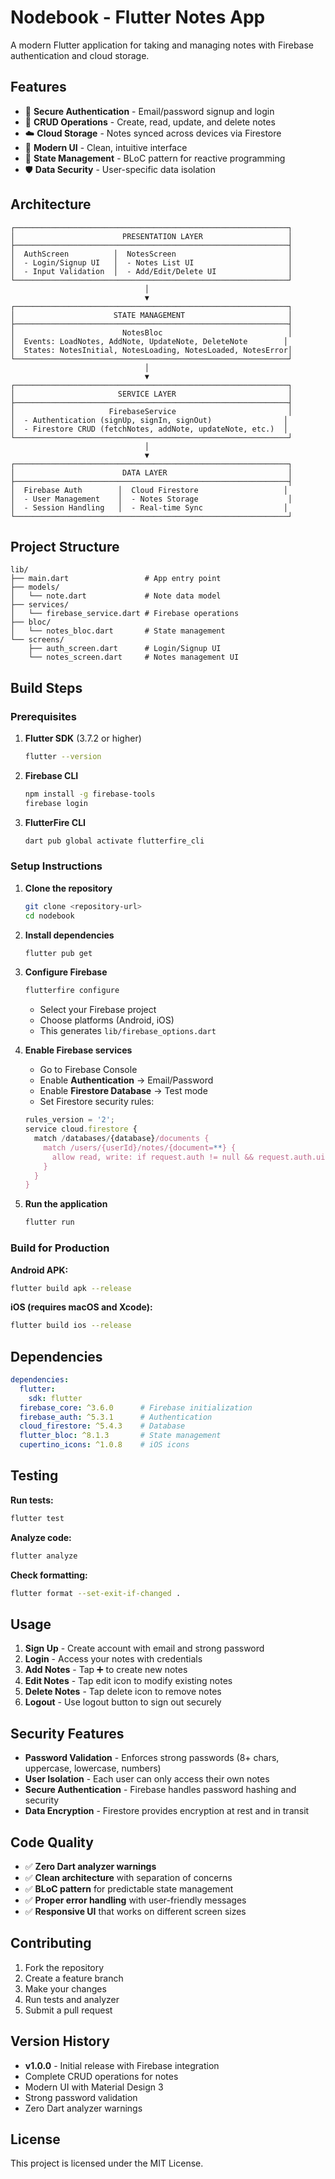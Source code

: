 # Nodebook - Flutter Notes App

A modern Flutter application for taking and managing notes with Firebase authentication and cloud storage.

## Features

- 🔐 **Secure Authentication** - Email/password signup and login
- 📝 **CRUD Operations** - Create, read, update, and delete notes
- ☁️ **Cloud Storage** - Notes synced across devices via Firestore
- 🎨 **Modern UI** - Clean, intuitive interface
- 🔄 **State Management** - BLoC pattern for reactive programming
- 🛡️ **Data Security** - User-specific data isolation

## Architecture

```
┌─────────────────────────────────────────────────────────────┐
│                        PRESENTATION LAYER                   │
├─────────────────────────────────────────────────────────────┤
│  AuthScreen          │  NotesScreen                         │
│  - Login/Signup UI   │  - Notes List UI                     │
│  - Input Validation  │  - Add/Edit/Delete UI                │
└─────────────────────────────────────────────────────────────┘
                              │
                              ▼
┌─────────────────────────────────────────────────────────────┐
│                      STATE MANAGEMENT                       │
├─────────────────────────────────────────────────────────────┤
│                        NotesBloc                            │
│  Events: LoadNotes, AddNote, UpdateNote, DeleteNote        │
│  States: NotesInitial, NotesLoading, NotesLoaded, NotesError│
└─────────────────────────────────────────────────────────────┘
                              │
                              ▼
┌─────────────────────────────────────────────────────────────┐
│                       SERVICE LAYER                         │
├─────────────────────────────────────────────────────────────┤
│                     FirebaseService                         │
│  - Authentication (signUp, signIn, signOut)                │
│  - Firestore CRUD (fetchNotes, addNote, updateNote, etc.)  │
└─────────────────────────────────────────────────────────────┘
                              │
                              ▼
┌─────────────────────────────────────────────────────────────┐
│                        DATA LAYER                           │
├─────────────────────────────────────────────────────────────┤
│  Firebase Auth        │  Cloud Firestore                   │
│  - User Management    │  - Notes Storage                    │
│  - Session Handling   │  - Real-time Sync                  │
└─────────────────────────────────────────────────────────────┘
```

## Project Structure

```
lib/
├── main.dart                 # App entry point
├── models/
│   └── note.dart             # Note data model
├── services/
│   └── firebase_service.dart # Firebase operations
├── bloc/
│   └── notes_bloc.dart       # State management
└── screens/
    ├── auth_screen.dart      # Login/Signup UI
    └── notes_screen.dart     # Notes management UI
```

## Build Steps

### Prerequisites

1. **Flutter SDK** (3.7.2 or higher)
   ```bash
   flutter --version
   ```

2. **Firebase CLI**
   ```bash
   npm install -g firebase-tools
   firebase login
   ```

3. **FlutterFire CLI**
   ```bash
   dart pub global activate flutterfire_cli
   ```

### Setup Instructions

1. **Clone the repository**
   ```bash
   git clone <repository-url>
   cd nodebook
   ```

2. **Install dependencies**
   ```bash
   flutter pub get
   ```

3. **Configure Firebase**
   ```bash
   flutterfire configure
   ```
   - Select your Firebase project
   - Choose platforms (Android, iOS)
   - This generates `lib/firebase_options.dart`

4. **Enable Firebase services**
   - Go to Firebase Console
   - Enable **Authentication** → Email/Password
   - Enable **Firestore Database** → Test mode
   - Set Firestore security rules:
   ```javascript
   rules_version = '2';
   service cloud.firestore {
     match /databases/{database}/documents {
       match /users/{userId}/notes/{document=**} {
         allow read, write: if request.auth != null && request.auth.uid == userId;
       }
     }
   }
   ```

5. **Run the application**
   ```bash
   flutter run
   ```

### Build for Production

**Android APK:**
```bash
flutter build apk --release
```

**iOS (requires macOS and Xcode):**
```bash
flutter build ios --release
```

## Dependencies

```yaml
dependencies:
  flutter:
    sdk: flutter
  firebase_core: ^3.6.0      # Firebase initialization
  firebase_auth: ^5.3.1      # Authentication
  cloud_firestore: ^5.4.3    # Database
  flutter_bloc: ^8.1.3       # State management
  cupertino_icons: ^1.0.8    # iOS icons
```

## Testing

**Run tests:**
```bash
flutter test
```

**Analyze code:**
```bash
flutter analyze
```

**Check formatting:**
```bash
flutter format --set-exit-if-changed .
```

## Usage

1. **Sign Up** - Create account with email and strong password
2. **Login** - Access your notes with credentials
3. **Add Notes** - Tap ➕ to create new notes
4. **Edit Notes** - Tap edit icon to modify existing notes
5. **Delete Notes** - Tap delete icon to remove notes
6. **Logout** - Use logout button to sign out securely

## Security Features

- **Password Validation** - Enforces strong passwords (8+ chars, uppercase, lowercase, numbers)
- **User Isolation** - Each user can only access their own notes
- **Secure Authentication** - Firebase handles password hashing and security
- **Data Encryption** - Firestore provides encryption at rest and in transit

## Code Quality

- ✅ **Zero Dart analyzer warnings**
- ✅ **Clean architecture** with separation of concerns
- ✅ **BLoC pattern** for predictable state management
- ✅ **Proper error handling** with user-friendly messages
- ✅ **Responsive UI** that works on different screen sizes

## Contributing

1. Fork the repository
2. Create a feature branch
3. Make your changes
4. Run tests and analyzer
5. Submit a pull request

## Version History

- **v1.0.0** - Initial release with Firebase integration
- Complete CRUD operations for notes
- Modern UI with Material Design 3
- Strong password validation
- Zero Dart analyzer warnings

## License

This project is licensed under the MIT License.